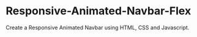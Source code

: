 # Responsive-Animated-Navbar-Flex
Create a Responsive Animated Navbar using HTML, CSS and Javascript.
